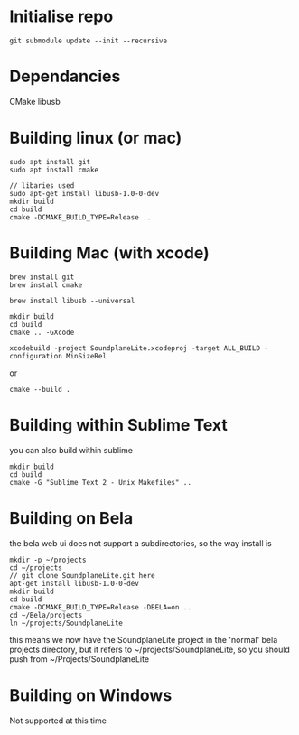 # Initialise repo

    git submodule update --init --recursive


# Dependancies
CMake
libusb

# Building linux (or mac)

    sudo apt install git
    sudo apt install cmake

    // libaries used
    sudo apt-get install libusb-1.0-0-dev
    mkdir build
    cd build
    cmake -DCMAKE_BUILD_TYPE=Release ..


# Building Mac (with xcode)

    brew install git
    brew install cmake
 
    brew install libusb --universal

    mkdir build
    cd build
    cmake .. -GXcode 

    xcodebuild -project SoundplaneLite.xcodeproj -target ALL_BUILD -configuration MinSizeRel

or

    cmake --build .


# Building within Sublime Text

you can also build within sublime

    mkdir build
    cd build
    cmake -G "Sublime Text 2 - Unix Makefiles" .. 


# Building on Bela
the bela web ui does not support a subdirectories, so the way install is
  
    mkdir -p ~/projects
    cd ~/projects 
    // git clone SoundplaneLite.git here
    apt-get install libusb-1.0-0-dev
    mkdir build
    cd build
    cmake -DCMAKE_BUILD_TYPE=Release -DBELA=on ..
    cd ~/Bela/projects
    ln ~/projects/SoundplaneLite

this means we now have the SoundplaneLite project in the 'normal' bela projects directory, but it refers to ~/projects/SoundplaneLite, so you should push from ~/Projects/SoundplaneLite


# Building on Windows
Not supported at this time
